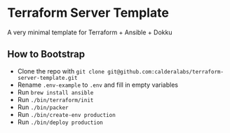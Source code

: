# Terraform Server Template

A very minimal template for Terraform + Ansible + Dokku

## How to Bootstrap

- Clone the repo with `git clone git@github.com:calderalabs/terraform-server-template.git`
- Rename `.env-example` to `.env` and fill in empty variables
- Run `brew install ansible`
- Run `./bin/terraform/init`
- Run `./bin/packer`
- Run `./bin/create-env production`
- Run `./bin/deploy production`
